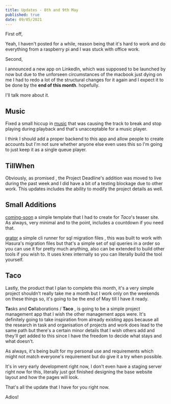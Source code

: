 ```yaml
---
title: Updates - 8th and 9th May
published: true 
date: 09/05/2021
---
```




First off, 

Yeah, I haven't posted for a while, reason being that it's hard to work and do everything from a raspberry pi and I was stuck with office work. 

Second, 

I announced a new app on LinkedIn, which was supposed to be launched by now but due to the unforseen circumstances of the macbook just dying on me I had to redo a lot of the structural changes for it again and I expect it to be done by the **end of this month**. hopefully. 

I'll talk more about it. 



## Music 

Fixed a small hiccup in [music](https://music.reaper.im) that was causing the track to break and stop playing during playback and that's unacceptable for a music player. 

I think I should add a proper backend to this app and allow people to create accounts but I'm not sure whether anyone else even uses this so I'm going to just keep it as a single queue player. 



## TillWhen 

Obviously, as promised , the Project Deadline's addition was moved to live during the past week and I did have a bit of a testing blockage due to other work. This updates includes the ability to modify the project details as well.



## Small Additions

[coming-soon](https://github.com/barelyhuman/coming-soon) a simple template that I had to create for _Taco_'s teaser site. As always, very minimal and to the point, includes a countdown if you need that.

[grator](https://github.com/barelyhuman/grator) a simple cli runner for sql migration files , this was built to work with Hasura's migration files but that's a simple set of sql queries in a order so you can use it for pretty much anything, also can be extended to build other tools if you wish to. It uses knex internally so you can literally build the tool yourself.



## Taco 

Lastly, the product that I plan to complete this month, it's a very simple project shouldn't really take me a month but I work only on the weekends on these things so, it's going to be the end of May till I have it ready. 

**Ta**sks and **Co**llaborations / **Taco** , is going to be a simple project management app that I wish the other management apps were. It's definitely going to take inspiration from already existing apps because all the research in task and organisation of projects and work does lead to the same path but there's a certain minor details that I wish others add and they'll get added to this since I have the freedom to decide what stays and what doesn't. 

As always, it's being built for my personal use and requirements which might not match everyone's requirement but do give it a try when possible. 

It's in very early development right now, I don't even have a staging server right now for this, literally just got finished designing the base website layout and how the pages will look. 

That's all the update that I have for you right now. 

Adios! 